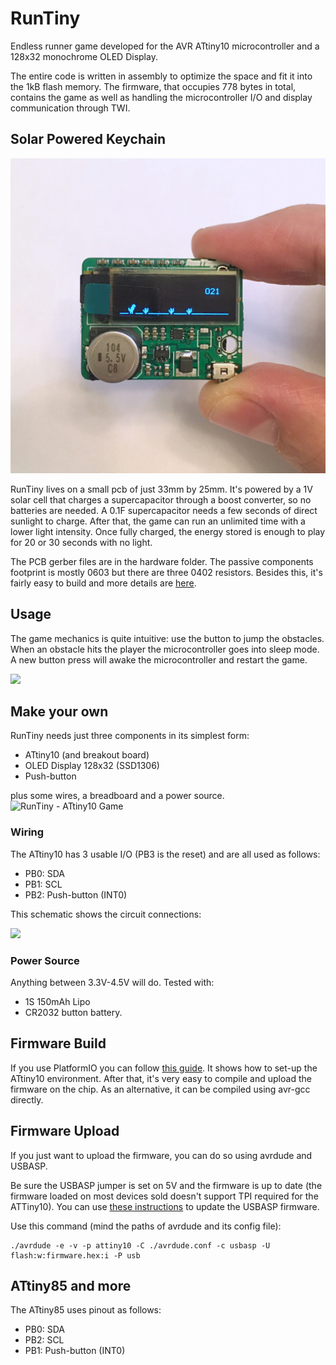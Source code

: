 # RunTiny
Endless runner game developed for the AVR ATtiny10 microcontroller and a 128x32 monochrome OLED Display.


The entire code is written in assembly to optimize the space and fit it into the 1kB flash memory. 
The firmware, that occupies 778 bytes in total, contains the game as well as handling the microcontroller I/O and display communication through TWI.

## Solar Powered Keychain

![RunTiny - Solar Powered Game](./assets/RTR.jpg)

RunTiny lives on a small pcb of just 33mm by 25mm. It's powered by a 1V solar cell that charges a supercapacitor through a boost converter, so no batteries are needed.
A 0.1F supercapacitor needs a few seconds of direct sunlight to charge. After that, the game can run an unlimited time with a lower light intensity. Once fully charged, the energy stored is enough to play for 20 or 30 seconds with no light.

The PCB gerber files are in the hardware folder. The passive components footprint is mostly 0603 but there are three 0402 resistors. Besides this, it's fairly easy to build and more details are [here](http://www.bitbanging.space/posts/smallest-solar-powered-videogame).

## Usage
The game mechanics is quite intuitive: use the button to jump the obstacles.
When an obstacle hits the player the microcontroller goes into sleep mode. A new button press will awake the microcontroller and restart the game.
<div><img src="./assets/RunTiny.GIF" width=350px></div>


## Make your own
RunTiny needs just three components in its simplest form:
- ATtiny10 (and breakout board)
- OLED Display 128x32 (SSD1306)
- Push-button

plus some wires, a breadboard and a power source.
![RunTiny - ATtiny10 Game](./assets/RunTiny_game.jpg)

### Wiring
The ATtiny10 has 3 usable I/O (PB3 is the reset) and are all used as follows:
- PB0: SDA
- PB1: SCL
- PB2: Push-button (INT0)

This schematic shows the circuit connections:
<div><img src="./assets/schematics.png" width=350px></div>

### Power Source
Anything between 3.3V-4.5V will do. 
Tested with:
- 1S 150mAh Lipo 
- CR2032 button battery.

## Firmware Build
If you use PlatformIO you can follow [this guide](http://www.bitbanging.space/posts/attiny10-programming-platformio-terminal). It shows how to set-up the ATtiny10 environment. After that, it's very easy to compile and upload the firmware on the chip. 
As an alternative, it can be compiled using avr-gcc directly.

## Firmware Upload
If you just want to upload the firmware, you can do so using avrdude and USBASP. 

Be sure the USBASP jumper is set on 5V and the firmware is up to date (the firmware loaded on most devices sold doesn't support TPI required for the ATTiny10). You can use [these instructions](http://www.bitbanging.space/posts/usbasp-firmware-update) to update the USBASP firmware.

Use this command (mind the paths of avrdude and its config file):
```
./avrdude -e -v -p attiny10 -C ./avrdude.conf -c usbasp -U flash:w:firmware.hex:i -P usb
```

## ATtiny85 and more
The ATtiny85 uses pinout as follows:
- PB0: SDA
- PB2: SCL
- PB1: Push-button (INT0)
